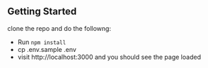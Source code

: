 ## Getting Started

clone the repo and do the followng:

- Run `npm install`
- cp .env.sample .env
- visit http://localhost:3000 and you should see the page loaded
